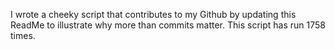 I wrote a cheeky script that contributes to my Github by updating this ReadMe to illustrate why more than commits matter. This script has run 1758 times.